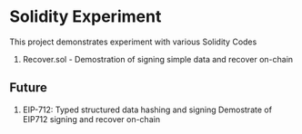 # Solidity Experiment

This project demonstrates experiment with various Solidity Codes

1. Recover.sol - Demostration of signing simple data and recover on-chain

## Future
1. EIP-712: Typed structured data hashing and signing 
Demostrate of EIP712 signing and recover on-chain
